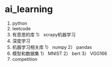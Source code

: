 ai_learning
==
1. python
2. leetcode
3. 有意思的库
  1） scrapy机器学习
6. 深度学习
7. 机器学习相关库
  1） numpy
  2） pandas
8. 模型和数据集
  1） MNIST
  2） bert
  3） VGG166
10. competition
